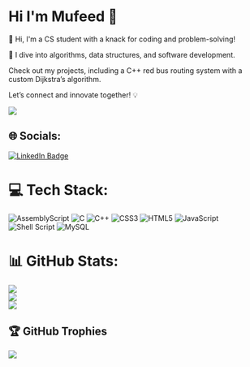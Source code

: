 # Hi I'm Mufeed 👋

👋 Hi, I'm a CS student with a knack for coding and problem-solving!

🚀 I dive into algorithms, data structures, and software development.

Check out my projects, including a C++ red bus routing system with a custom Dijkstra’s algorithm.

Let’s connect and innovate together! 💡

[![](https://visitcount.itsvg.in/api?id=MufeedHaider&icon=5&color=10)](https://visitcount.itsvg.in)

## 🌐 Socials:
<p><a href="https://www.linkedin.com/in/MUFEED ZAIDI/"><img src="https://img.shields.io/badge/mufeed-zaidi-673505214?style=flat-square&amp;labelColor=0077B5&amp;logo=LinkedIn&amp;link=https://www.linkedin.com/in/MUFEED ZAIDI/" alt="LinkedIn Badge"></a></p>

# 💻 Tech Stack:
![AssemblyScript](https://img.shields.io/badge/assembly%20script-%23000000.svg?style=plastic&logo=assemblyscript&logoColor=white) ![C](https://img.shields.io/badge/c-%2300599C.svg?style=plastic&logo=c&logoColor=white) ![C++](https://img.shields.io/badge/c++-%2300599C.svg?style=plastic&logo=c%2B%2B&logoColor=white) ![CSS3](https://img.shields.io/badge/css3-%231572B6.svg?style=plastic&logo=css3&logoColor=white) ![HTML5](https://img.shields.io/badge/html5-%23E34F26.svg?style=plastic&logo=html5&logoColor=white) ![JavaScript](https://img.shields.io/badge/javascript-%23323330.svg?style=plastic&logo=javascript&logoColor=%23F7DF1E) ![Shell Script](https://img.shields.io/badge/shell_script-%23121011.svg?style=plastic&logo=gnu-bash&logoColor=white) ![MySQL](https://img.shields.io/badge/mysql-4479A1.svg?style=plastic&logo=mysql&logoColor=white)
# 📊 GitHub Stats:
![](https://github-readme-stats.vercel.app/api?username=MufeedHaider&theme=radical&hide_border=false&include_all_commits=true&count_private=true)<br/>
![](https://github-readme-streak-stats.herokuapp.com/?user=MufeedHaider&theme=radical&hide_border=false)<br/>
![](https://github-readme-stats.vercel.app/api/top-langs/?username=MufeedHaider&theme=radical&hide_border=false&include_all_commits=true&count_private=true&layout=compact)

## 🏆 GitHub Trophies
![](https://github-profile-trophy.vercel.app/?username=MufeedHaider&theme=radical&no-frame=false&no-bg=false&margin-w=4)




<!-- Proudly created with GPRM ( https://gprm.itsvg.in ) -->
